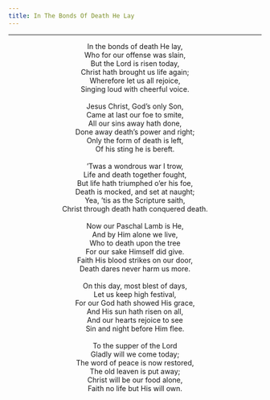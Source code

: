```yaml
---
title: In The Bonds Of Death He Lay
---
```


---
<center>
In the bonds of death He lay,<br/>
Who for our offense was slain,<br/>
But the Lord is risen today,<br/>
Christ hath brought us life again;<br/>
Wherefore let us all rejoice,<br/>
Singing loud with cheerful voice.<br/>
<br/>
Jesus Christ, God’s only Son,<br/>
Came at last our foe to smite,<br/>
All our sins away hath done,<br/>
Done away death’s power and right;<br/>
Only the form of death is left,<br/>
Of his sting he is bereft.<br/>
<br/>
’Twas a wondrous war I trow,<br/>
Life and death together fought,<br/>
But life hath triumphed o’er his foe,<br/>
Death is mocked, and set at naught;<br/>
Yea, ’tis as the Scripture saith,<br/>
Christ through death hath conquered death.<br/>
<br/>
Now our Paschal Lamb is He,<br/>
And by Him alone we live,<br/>
Who to death upon the tree<br/>
For our sake Himself did give.<br/>
Faith His blood strikes on our door,<br/>
Death dares never harm us more.<br/>
<br/>
On this day, most blest of days,<br/>
Let us keep high festival,<br/>
For our God hath showed His grace,<br/>
And His sun hath risen on all,<br/>
And our hearts rejoice to see<br/>
Sin and night before Him flee.<br/>
<br/>
To the supper of the Lord<br/>
Gladly will we come today;<br/>
The word of peace is now restored,<br/>
The old leaven is put away;<br/>
Christ will be our food alone,<br/>
Faith no life but His will own.
</center>